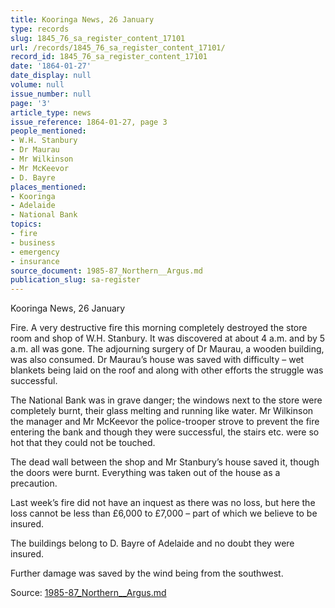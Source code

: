 ```yaml
---
title: Kooringa News, 26 January
type: records
slug: 1845_76_sa_register_content_17101
url: /records/1845_76_sa_register_content_17101/
record_id: 1845_76_sa_register_content_17101
date: '1864-01-27'
date_display: null
volume: null
issue_number: null
page: '3'
article_type: news
issue_reference: 1864-01-27, page 3
people_mentioned:
- W.H. Stanbury
- Dr Maurau
- Mr Wilkinson
- Mr McKeevor
- D. Bayre
places_mentioned:
- Kooringa
- Adelaide
- National Bank
topics:
- fire
- business
- emergency
- insurance
source_document: 1985-87_Northern__Argus.md
publication_slug: sa-register
---
```


Kooringa News, 26 January

Fire.  A very destructive fire this morning completely destroyed the store room and shop of W.H. Stanbury.  It was discovered at about 4 a.m. and by 5 a.m. all was gone.  The adjourning surgery of Dr Maurau, a wooden building, was also consumed.  Dr Maurau’s house was saved with difficulty – wet blankets being laid on the roof and along with other efforts the struggle was successful.

The National Bank was in grave danger; the windows next to the store were completely burnt, their glass melting and running like water.  Mr Wilkinson the manager and Mr McKeevor the police-trooper strove to prevent the fire entering the bank and though they were successful, the stairs etc. were so hot that they could not be touched.

The dead wall between the shop and Mr Stanbury’s house saved it, though the doors were burnt.  Everything was taken out of the house as a precaution.

Last week’s fire did not have an inquest as there was no loss, but here the loss cannot be less than £6,000 to £7,000 – part of which we believe to be insured.

The buildings belong to D. Bayre of Adelaide and no doubt they were insured.

Further damage was saved by the wind being from the southwest.

Source: [1985-87_Northern__Argus.md](/downloads/markdown/1985-87_Northern__Argus.md)
